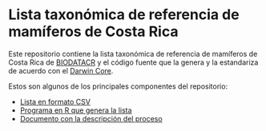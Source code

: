 # Lista taxonómica de referencia de mamíferos de Costa Rica
Este repositorio contiene la lista taxonómica de referencia de mamíferos de Costa Rica de [BIODATACR](http://biodiversidad.go.cr/) y el código fuente que la genera y la estandariza de acuerdo con el [Darwin Core](https://www.tdwg.org/standards/dwc/).

Estos son algunos de los principales componentes del repositorio:

- [Lista en formato CSV](data/processed/lista-taxonomica-referencia-mamiferos.csv)
- [Programa en R que genera la lista](src/generar-lista.R)
- [Documento con la descripción del proceso](https://biodatacr.github.io/lista-taxonomica-referencia-mamiferos/)
